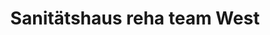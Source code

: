 ---
title: "Sanitätshaus reha team West"
url: /moenchengladbach/sanitaetshaus-reha-team-west/
shop: Sanitätshaus
---